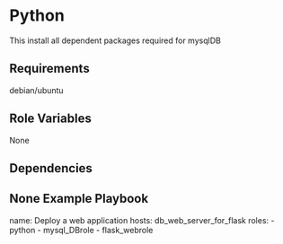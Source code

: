 Python
=========
This install all dependent packages required for mysqlDB

Requirements
------------
debian/ubuntu

Role Variables
--------------
None

Dependencies
------------
None
Example Playbook
----------------

  name: Deploy a web application
  hosts: db_web_server_for_flask
  roles:
    - python
    - mysql_DBrole
    - flask_webrole